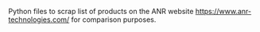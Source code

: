 Python files to scrap list of products on the ANR website https://www.anr-technologies.com/ for comparison purposes.
